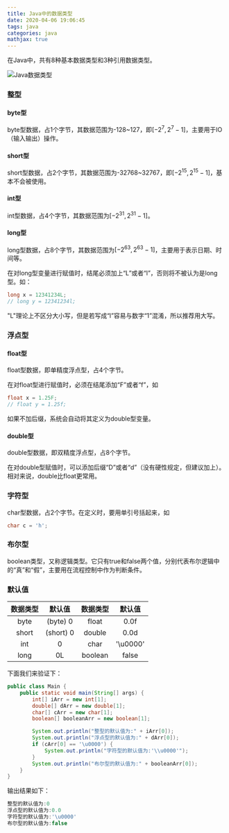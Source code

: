 ```yaml
---
title: Java中的数据类型
date: 2020-04-06 19:06:45
tags: java
categories: java
mathjax: true
---
```


在Java中，共有8种基本数据类型和3种引用数据类型。

<!--more-->

![Java数据类型](/static/images/java-data-type.png)

### 整型

#### byte型

byte型数据，占1个字节，其数据范围为-128~127，即$[-2^7,2^7-1]$，主要用于IO（输入输出）操作。 

#### short型

short型数据，占2个字节，其数据范围为-32768~32767，即$[-2^{15},2^{15}-1]$，基本不会被使用。

#### int型

int型数据，占4个字节，其数据范围为$[-2^{31},2^{31}-1]$。

#### long型

long型数据，占8个字节，其数据范围为$[-2^{63},2^{63}-1]$，主要用于表示日期、时间等。

在对long型变量进行赋值时，结尾必须加上“L”或者“l”，否则将不被认为是long型。如：

 ```java
long x = 12341234L; 
// long y = 12341234l;
 ```

"L"理论上不区分大小写，但是若写成“l”容易与数字“1”混淆，所以推荐用大写。

### 浮点型

#### float型

float型数据，即单精度浮点型，占4个字节。

在对float型进行赋值时，必须在结尾添加“F”或者“f”，如

```java
float x = 1.25F;
// float y = 1.25f; 
```

如果不加后缀，系统会自动将其定义为double型变量。

#### double型

double型数据，即双精度浮点型，占8个字节。

在对double型赋值时，可以添加后缀“D”或者“d”（没有硬性规定，但建议加上）。相对来说，double比float更常用。

### 字符型

char型数据，占2个字节。在定义时，要用单引号括起来，如

```java
char c = 'h';
```

### 布尔型

boolean类型，又称逻辑类型。它只有true和false两个值，分别代表布尔逻辑中的“真”和“假”，主要用在流程控制中作为判断条件。

### 默认值

| 数据类型 |  默认值   | 数据类型 |  默认值  |
| :------: | :-------: | :------: | :------: |
|   byte   | (byte) 0  |  float   |   0.0f   |
|  short   | (short) 0 |  double  |   0.0d   |
|   int    |     0     |   char   | '\u0000' |
|   long   |    0L     | boolean  |  false   |

下面我们来验证下：

```java
public class Main {
    public static void main(String[] args) {
        int[] iArr = new int[1];
        double[] dArr = new double[1];
        char[] cArr = new char[1];
        boolean[] booleanArr = new boolean[1];

        System.out.println("整型的默认值为:" + iArr[0]);
        System.out.println("浮点型的默认值为:" + dArr[0]);
        if (cArr[0] == '\u0000') {
            System.out.println("字符型的默认值为:'\\u0000'");
        }
        System.out.println("布尔型的默认值为:" + booleanArr[0]);
    }
}
```

输出结果如下：

```java
整型的默认值为:0
浮点型的默认值为:0.0
字符型的默认值为:'\u0000'
布尔型的默认值为:false
```

